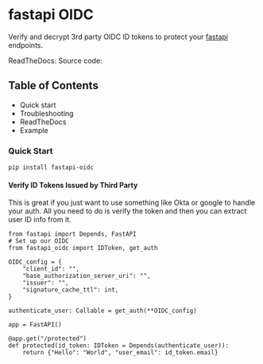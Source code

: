 # fastapi OIDC

Verify and decrypt 3rd party OIDC ID tokens to protect your [fastapi](https://github.com/tiangolo/fastapi) endpoints.

ReadTheDocs:
Source code:

## Table of Contents

- Quick start
- Troubleshooting
- ReadTheDocs
- Example

### Quick Start

`pip install fastapi-oidc`

#### Verify ID Tokens Issued by Third Party

This is great if you just want to use something like Okta or google to handle
your auth. All you need to do is verify the token and then you can extract user
ID info from it.

```python3
from fastapi import Depends, FastAPI
# Set up our OIDC
from fastapi_oidc import IDToken, get_auth

OIDC_config = {
    "client_id": "",
    "base_authorization_server_uri": "",
    "issuer": "",
    "signature_cache_ttl": int,
}

authenticate_user: Callable = get_auth(**OIDC_config)

app = FastAPI()

@app.get("/protected")
def protected(id_token: IDToken = Depends(authenticate_user)):
    return {"Hello": "World", "user_email": id_token.email}
```
